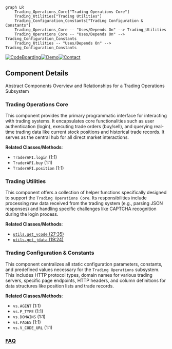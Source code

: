 ```mermaid
graph LR
    Trading_Operations_Core["Trading Operations Core"]
    Trading_Utilities["Trading Utilities"]
    Trading_Configuration_Constants["Trading Configuration & Constants"]
    Trading_Operations_Core -- "Uses/Depends On" --> Trading_Utilities
    Trading_Operations_Core -- "Uses/Depends On" --> Trading_Configuration_Constants
    Trading_Utilities -- "Uses/Depends On" --> Trading_Configuration_Constants
```
[![CodeBoarding](https://img.shields.io/badge/Generated%20by-CodeBoarding-9cf?style=flat-square)](https://github.com/CodeBoarding/GeneratedOnBoardings)[![Demo](https://img.shields.io/badge/Try%20our-Demo-blue?style=flat-square)](https://www.codeboarding.org/demo)[![Contact](https://img.shields.io/badge/Contact%20us%20-%20contact@codeboarding.org-lightgrey?style=flat-square)](mailto:contact@codeboarding.org)

## Component Details

Abstract Components Overview and Relationships for a Trading Operations Subsystem

### Trading Operations Core
This component provides the primary programmatic interface for interacting with trading systems. It encapsulates core functionalities such as user authentication (login), executing trade orders (buy/sell), and querying real-time trading data like current stock positions and historical trade records. It serves as the central hub for all direct market interactions.


**Related Classes/Methods**:

- `TraderAPI.login` (1:1)
- `TraderAPI.buy` (1:1)
- `TraderAPI.position` (1:1)


### Trading Utilities
This component offers a collection of helper functions specifically designed to support the `Trading Operations Core`. Its responsibilities include processing raw data received from the trading system (e.g., parsing JSON responses) and handling specific challenges like CAPTCHA recognition during the login process.


**Related Classes/Methods**:

- <a href="https://github.com/waditu/tushare/blob/master/tushare/trader/utils.py#L27-L35" target="_blank" rel="noopener noreferrer">`utils.get_vcode` (27:35)</a>
- <a href="https://github.com/waditu/tushare/blob/master/tushare/trader/utils.py#L19-L24" target="_blank" rel="noopener noreferrer">`utils.get_jdata` (19:24)</a>


### Trading Configuration & Constants
This component centralizes all static configuration parameters, constants, and predefined values necessary for the `Trading Operations` subsystem. This includes HTTP protocol types, domain names for various trading servers, specific page endpoints, HTTP headers, and column definitions for data structures like position lists and trade records.


**Related Classes/Methods**:

- `vs.AGENT` (1:1)
- `vs.P_TYPE` (1:1)
- `vs.DOMAINS` (1:1)
- `vs.PAGES` (1:1)
- `vs.V_CODE_URL` (1:1)




### [FAQ](https://github.com/CodeBoarding/GeneratedOnBoardings/tree/main?tab=readme-ov-file#faq)